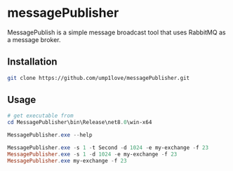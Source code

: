 # messagePublisher
MessagePublish is a simple message broadcast tool that uses RabbitMQ as a message broker.

## Installation
```bash
git clone https://github.com/ump1love/messagePublisher.git
```

## Usage

```powershell
# get executable from
cd MessagePublisher\bin\Release\net8.0\win-x64

MessagePublisher.exe --help

MessagePublisher.exe -s 1 -t Second -d 1024 -e my-exchange -f 23
MessagePublisher.exe -s 1 -d 1024 -e my-exchange -f 23
MessagePublisher.exe my-exchange -f 23
```

